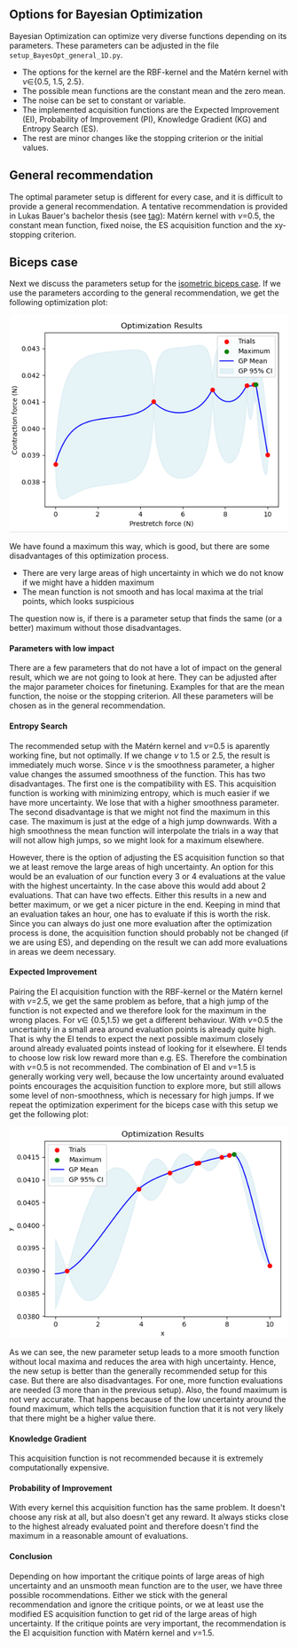 ## Options for Bayesian Optimization
Bayesian Optimization can optimize very diverse functions depending on its parameters. These parameters can be adjusted in the file ```setup_BayesOpt_general_1D.py```. 

- The options for the kernel are the RBF-kernel and the Matérn kernel with $\nu\in${0.5, 1.5, 2.5}.
- The possible mean functions are the constant mean and the zero mean.
- The noise can be set to constant or variable.
- The implemented acquisition functions are the Expected Improvement (EI), Probability of Improvement (PI), Knowledge Gradient (KG) and Entropy Search (ES).
- The rest are minor changes like the stopping criterion or the initial values.

## General recommendation
The optimal parameter setup is different for every case, and it is difficult to provide a general recommendation. 
A tentative recommendation is provided in  Lukas Bauer's bachelor thesis (see [tag](https://github.com/opendihu/optimization/releases/tag/Bachelor-thesis)): Matérn kernel with $\nu$=0.5, the constant mean function, fixed noise, the ES acquisition function and the xy-stopping criterion. 

## Biceps case
Next we discuss the parameters setup for the [isometric biceps case](../opendihu_examples/isometric_contraction/biceps_muscle/). If we use the parameters according to the general recommendation, we get the following optimization plot: 

![](../figures/isometric_biceps.png)

We have found a maximum this way, which is good, but there are some disadvantages of this optimization process.
- There are very large areas of high uncertainty in which we do not know if we might have a hidden maximum
- The mean function is not smooth and has local maxima at the trial points, which looks suspicious

The question now is, if there is a parameter setup that finds the same (or a better) maximum without those disadvantages.

#### Parameters with low impact
There are a few parameters that do not have a lot of impact on the general result, which we are not going to look at here. They can be adjusted after the major parameter choices for finetuning. Examples for that are the mean function, the noise or the stopping criterion. All these parameters will be chosen as in the general recommendation.

#### Entropy Search
The recommended setup with the Matérn kernel and $\nu$=0.5 is aparently working fine, but not optimally. If we change $\nu$ to 1.5 or 2.5, the result is immediately much worse. Since $\nu$ is the smoothness parameter, a higher value changes the assumed smoothness of the function. This has two disadvantages. The first one is the compatibility with ES. This acquisition function is working with minimizing entropy, which is much easier if we have more uncertainty. We lose that with a higher smoothness parameter. The second disadvantage is that we might not find the maximum in this case. The maximum is just at the edge of a high jump downwards. With a high smoothness the mean function will interpolate the trials in a way that will not allow high jumps, so we might look for a maximum elsewhere.

However, there is the option of adjusting the ES acquisition function so that we at least remove the large areas of high uncertainty. An option for this would be an evaluation of our function every 3 or 4 evaluations at the value with the highest uncertainty. In the case above this would add about 2 evaluations. That can have two effects. Either this results in a new and better maximum, or we get a nicer picture in the end. Keeping in mind that an evaluation takes an hour, one has to evaluate if this is worth the risk. Since you can always do just one more evaluation after the optimization process is done, the acquisition function should probably not be changed (if we are using ES), and depending on the result we can add more evaluations in areas we deem necessary.

#### Expected Improvement
Pairing the EI acquisition function with the RBF-kernel or the Matérn kernel with $\nu$=2.5, we get the same problem as before, that a high jump of the function is not expected and we therefore look for the maximum in the wrong places. For $\nu\in$ {0.5,1.5} we get a different behaviour. With $\nu$=0.5 the uncertainty in a small area around evaluation points is already quite high. That is why the EI tends to expect the next possible maximum closely around already evaluated points instead of looking for it elsewhere. EI tends to choose low risk low reward more than e.g. ES. Therefore the combination with $\nu$=0.5 is not recommended. The combination of EI and $\nu$=1.5 is generally working very well, because the low uncertainty around evaluated points encourages the acquisition function to explore more, but still allows some level of non-smoothness, which is necessary for high jumps. If we repeat the optimization experiment for the biceps case with this setup we get the following plot:

![](../figures/EI_matern_1.5.png)

As we can see, the new parameter setup leads to a more smooth function without local maxima and reduces the area with high uncertainty. Hence, the new setup is better than the generally recommended setup for this case. 
But there are also disadvantages. For one, more function evaluations are needed (3 more than in the previous setup). Also, the found maximum is not very accurate. That happens because of the low uncertainty around the found maximum, which tells the acquisition function that it is not very likely that there might be a higher value there.

#### Knowledge Gradient
This acquisition function is not recommended because it is extremely computationally expensive. 

#### Probability of Improvement
With every kernel this acquisition function has the same problem. It doesn't choose any risk at all, but also doesn't get any reward. It always sticks close to the highest already evaluated point and therefore doesn't find the maximum in a reasonable amount of evaluations.

#### Conclusion
Depending on how important the critique points of large areas of high uncertainty and an unsmooth mean function are to the user, we have three possible rocommendations. Either we stick with the general recommendation and ignore the critique points, or we at least use the modified ES acquisition function to get rid of the large areas of high uncertainty. If the critique points are very important, the recommendation is the EI acquisition function with Matérn kernel and $\nu$=1.5.
